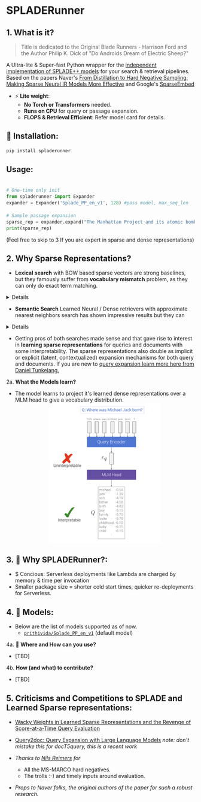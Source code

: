 # SPLADERunner

## 1. What is it?

>Title is dedicated to the Original Blade Runners - Harrison Ford and the Author  Philip K. Dick of "Do Androids Dream of Electric Sheep?"

A Ultra-lite &amp; Super-fast Python wrapper for the [independent implementation of SPLADE++ models](https://huggingface.co/prithivida/Splade_PP_en_v1) for your search & retrieval pipelines. Based on the papers Naver's [From Distillation to Hard Negative Sampling: Making Sparse Neural IR Models More Effective](https://arxiv.org/pdf/2205.04733.pdf) and Google's [SparseEmbed](https://storage.googleapis.com/gweb-research2023-media/pubtools/pdf/79f16d3b3b948706d191a7fe6dd02abe516f5564.pdf6)

- ⚡ **Lite weight**: 
    - **No Torch or Transformers** needed.
    - **Runs on CPU** for query or passage expansion.
    - **FLOPS & Retrieval Efficient**: Refer model card for details.

   
## 🚀 Installation:

```python 
pip install spladerunner
```

## Usage:
```python

# One-time only init
from spladerunner import Expander
expander = Expander('Splade_PP_en_v1', 128) #pass model, max_seq_len

# Sample passage expansion
sparse_rep = expander.expand("The Manhattan Project and its atomic bomb helped bring an end to World War II. Its legacy of peaceful uses of atomic energy continues to have an impact on history and science.")
print(sparse_rep)

```

(Feel free to skip to 3 If you are expert in sparse and dense representations)

## 2. Why Sparse Representations? 

    
- **Lexical search** with BOW based sparse vectors are strong baselines, but they famously suffer from **vocabulary mismatch** problem, as they can only do exact term matching. 

<details>
    
Pros

    ✅ Efficient and Cheap.
    ✅ No need to fine-tune models.
    ✅️ Interpretable.
    ✅️ Exact Term Matches.

Cons

    ❌ Vocabulary mismatch (Need to remember exact terms)

</details>


- **Semantic Search** Learned Neural /  Dense retrievers with approximate nearest neighbors search has shown impressive results but they can
  
<details>
    
Pros

    ✅ Search how humans innately think.
    ✅ When finetuned beats sparse by long way.
    ✅ Easily works with Multiple modals.

Cons

    ❌ Suffers token amnesia (misses term matching), 
    ❌ Resource intensive (both index & retreival), 
    ❌ Famously hard to interpret.
    ❌ Needs fine-tuning for OOD data.

</details>

- Getting pros of both searches made sense and that gave rise to interest in **learning sparse representations** for queries and documents with some interpretability. The sparse representations also double as implicit or explicit (latent, contextualized) expansion mechanisms for both query and documents. If you are new to [query expansion learn more here from Daniel Tunkelang.](https://queryunderstanding.com/query-expansion-2d68d47cf9c8)



2a. **What the Models learn?**
- The model learns to project it's learned dense representations over a MLM head to give a vocabulary distribution.
  <center><img src="./images/vocproj.png" width=300/></center>

## 3. 💸 **Why SPLADERunner?**:
- $ Concious: Serverless deployments like Lambda are charged by memory & time per invocation
- Smaller package size = shorter cold start times, quicker re-deployments for Serverless.
    
## 4. 🎯 **Models**:
- Below are the list of models supported as of now.
    * [`prithivida/Splade_PP_en_v1`](https://huggingface.co/prithivida/Splade_PP_en_v1) (default model)

4a. 💸 **Where and How can you use?**
- [TBD]

4b. **How (and what) to contribute?**
- [TBD]

## 5. **Criticisms and Competitions to SPLADE and Learned Sparse representations:**

- [Wacky Weights in Learned Sparse Representations and the Revenge of Score-at-a-Time Query Evaluation](https://arxiv.org/pdf/2110.11540.pdf)
- [Query2doc: Query Expansion with Large Language Models](https://arxiv.org/pdf/2303.07678.pdf) 
*note: don't mistake this for docT5query, this is a recent work*


- *Thanks to [Nils Reimers](https://www.linkedin.com/in/reimersnils/) for*
    - All the MS-MARCO hard negatives.
    - The trolls :-) and timely inputs around evaluation.
- *Props to Naver folks, the original authors of the paper for such a robust research.*

